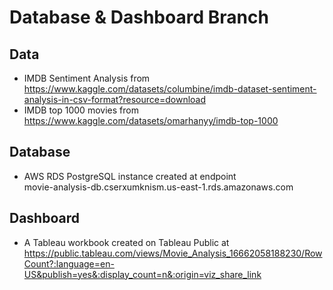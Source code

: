 # Database & Dashboard Branch

## Data
* IMDB Sentiment Analysis from https://www.kaggle.com/datasets/columbine/imdb-dataset-sentiment-analysis-in-csv-format?resource=download
* IMDB top 1000 movies from https://www.kaggle.com/datasets/omarhanyy/imdb-top-1000


## Database
* AWS RDS PostgreSQL instance created at endpoint <br>movie-analysis-db.cserxumknism.us-east-1.rds.amazonaws.com

## Dashboard
* A Tableau workbook created on Tableau Public at https://public.tableau.com/views/Movie_Analysis_16662058188230/RowCount?:language=en-US&publish=yes&:display_count=n&:origin=viz_share_link
